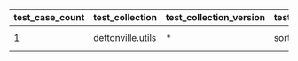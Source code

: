  | test_case_count | test_collection | test_collection_version | test_component | test_job_link | test_component_git_branch | test_component_git_commit_hash | test_case_id | test_date | test_description | test_failed | test_details_link | 
 |--- | --- | --- | --- | --- | --- | --- | --- | --- | --- | --- | --- | 
 | 1 | dettonville.utils | * | sort_dict_list |  | main | bf085e9 | 01 | 2024-02-20T22:13:34Z | single key sort test | False | [test details](./sort_dict_list/test.results/test_01/test-results.detailed.yml) | 
